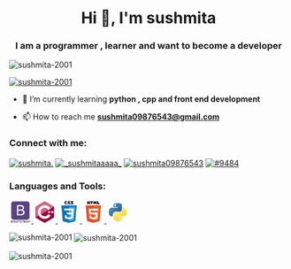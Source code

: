 <h1 align="center">Hi 👋, I'm sushmita</h1>
<h3 align="center">I am a programmer , learner and want to become a developer</h3>

<p align="left"> <img src="https://komarev.com/ghpvc/?username=sushmita-2001&label=Profile%20views&color=0e75b6&style=flat" alt="sushmita-2001" /> </p>

<p align="left"> <a href="https://github.com/ryo-ma/github-profile-trophy"><img src="https://github-profile-trophy.vercel.app/?username=sushmita-2001" alt="sushmita-2001" /></a> </p>

- 🌱 I’m currently learning **python , cpp and front end development**

- 📫 How to reach me **sushmita09876543@gmail.com**

<h3 align="left">Connect with me:</h3>
<p align="left">
<a href="https://linkedin.com/in/sushmita." target="blank"><img align="center" src="https://raw.githubusercontent.com/rahuldkjain/github-profile-readme-generator/neutral-icons/src/images/icons/Social/linked-in-alt.svg" alt="sushmita." height="30" width="40" /></a>
<a href="https://instagram.com/_sushmitaaaaa_" target="blank"><img align="center" src="https://raw.githubusercontent.com/rahuldkjain/github-profile-readme-generator/neutral-icons/src/images/icons/Social/instagram.svg" alt="_sushmitaaaaa_" height="30" width="40" /></a>
<a href="https://www.hackerrank.com/sushmita09876543" target="blank"><img align="center" src="https://raw.githubusercontent.com/rahuldkjain/github-profile-readme-generator/neutral-icons/src/images/icons/Social/hackerrank.svg" alt="sushmita09876543" height="30" width="40" /></a>
<a href="https://discord.gg/#9484" target="blank"><img align="center" src="https://raw.githubusercontent.com/rahuldkjain/github-profile-readme-generator/neutral-icons/src/images/icons/Social/discord.svg" alt="#9484" height="30" width="40" /></a>
</p>

<h3 align="left">Languages and Tools:</h3>
<p align="left"> <a href="https://getbootstrap.com" target="_blank"> <img src="https://raw.githubusercontent.com/devicons/devicon/master/icons/bootstrap/bootstrap-plain-wordmark.svg" alt="bootstrap" width="40" height="40"/> </a> <a href="https://www.w3schools.com/cpp/" target="_blank"> <img src="https://raw.githubusercontent.com/devicons/devicon/master/icons/cplusplus/cplusplus-original.svg" alt="cplusplus" width="40" height="40"/> </a> <a href="https://www.w3schools.com/css/" target="_blank"> <img src="https://raw.githubusercontent.com/devicons/devicon/master/icons/css3/css3-original-wordmark.svg" alt="css3" width="40" height="40"/> </a> <a href="https://www.w3.org/html/" target="_blank"> <img src="https://raw.githubusercontent.com/devicons/devicon/master/icons/html5/html5-original-wordmark.svg" alt="html5" width="40" height="40"/> </a> <a href="https://www.python.org" target="_blank"> <img src="https://raw.githubusercontent.com/devicons/devicon/master/icons/python/python-original.svg" alt="python" width="40" height="40"/> </a> </p>

<p><img align="left" src="https://github-readme-stats.vercel.app/api/top-langs?username=sushmita-2001&show_icons=true&locale=en&layout=compact" alt="sushmita-2001" /></p>

<p>&nbsp;<img align="center" src="https://github-readme-stats.vercel.app/api?username=sushmita-2001&show_icons=true&locale=en" alt="sushmita-2001" /></p>

<p><img align="center" src="https://github-readme-streak-stats.herokuapp.com/?user=sushmita-2001&" alt="sushmita-2001" /></p>


<!---
sushmita-2001/sushmita-2001 is a ✨ special ✨ repository because its `README.md` (this file) appears on your GitHub profile.
You can click the Preview link to take a look at your changes.
--->
